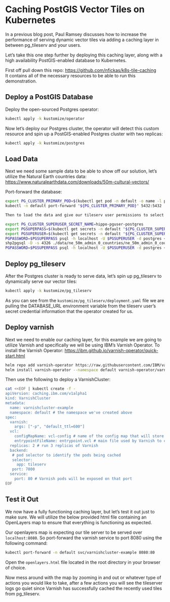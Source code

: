 # Caching PostGIS Vector Tiles on Kubernetes

In a previous blog post, Paul Ramsey discusses how to increase the performance of serving dynamic vector tiles via adding a caching layer in between pg_tileserv and your users.

Let’s take this one step further by deploying this caching layer, along with a high availability PostGIS-enabled database to Kubernetes.

First off pull down this repo: https://github.com/nfickas/k8s-tile-caching	
It contains all of the necessary resources to be able to run this demonstration.

## Deploy a PostGIS Database

Deploy the open-sourced Postgres operator:
```bash
kubectl apply -k kustomize/operator
```

Now let’s deploy our Postgres cluster, the operator will detect this custom resource and spin up a PostGIS-enabled Postgres cluster with two replicas:
```bash
kubectl apply -k kustomize/postgres
```


## Load Data

Next we need some sample data to be able to show off our solution, let’s utilize the Natural Earth countries data: https://www.naturalearthdata.com/downloads/50m-cultural-vectors/

Port-forward the database:
```bash
export PG_CLUSTER_PRIMARY_POD=$(kubectl get pod -n default -o name -l postgres-operator.crunchydata.com/cluster=hippo,postgres-operator.crunchydata.com/role=master)
kubectl -n default port-forward "${PG_CLUSTER_PRIMARY_POD}" 5432:5432

Then to load the data and give our tileserv user permissions to select on the new table:

export PG_CLUSTER_SUPERUSER_SECRET_NAME=hippo-pguser-postgres
export PGSUPERPASS=$(kubectl get secrets -n default "${PG_CLUSTER_SUPERUSER_SECRET_NAME}" -o go-template='{{.data.password | base64decode}}')
export PGSUPERUSER=$(kubectl get secrets -n default "${PG_CLUSTER_SUPERUSER_SECRET_NAME}" -o go-template='{{.data.user | base64decode}}')
PGPASSWORD=$PGSUPERPASS psql -h localhost -U $PGSUPERUSER -d postgres < ./data/postgis.sql
shp2pgsql -D -s 4326 ./data/ne_50m_admin_0_countries/ne_50m_admin_0_countries.shp | PGPASSWORD=$PGSUPERPASS psql -d postgres -h localhost -U $PGSUPERUSER
PGPASSWORD=$PGSUPERPASS psql -h localhost -U $PGSUPERUSER -d postgres < ./data/perms.sql
```


## Deploy pg_tileserv

After the Postgres cluster is ready to serve data, let’s spin up pg_tileserv to dynamically serve our vector tiles:
```bash
kubectl apply -k kustomize/pg_tileserv
```

As you can see from the `kustomize/pg_tileserv/deployment.yaml` file we are pulling the DATABASE_URL environment variable from the tileserv user’s secret credential information that the operator created for us.


## Deploy varnish

Next we need to enable our caching layer, for this example we are going to utilize Varnish and specifically we will be using IBM’s Varnish Operator. To install the Varnish Operator: https://ibm.github.io/varnish-operator/quick-start.html
```bash
helm repo add varnish-operator https://raw.githubusercontent.com/IBM/varnish-operator/main/helm-releases
helm install varnish-operator --namespace default varnish-operator/varnish-operator
```

Then use the following to deploy a VarnishCluster:
```bash
cat <<EOF | kubectl create -f -
apiVersion: caching.ibm.com/v1alpha1
kind: VarnishCluster
metadata:
  name: varnishcluster-example
  namespace: default # the namespace we've created above
spec:
  varnish:
    args: ["-p", "default_ttl=600"]
  vcl:
    configMapName: vcl-config # name of the config map that will store your VCL files. Will be created if doesn't exist.
    entrypointFileName: entrypoint.vcl # main file used by Varnish to compile the VCL code.
  replicas: 2 # run 3 replicas of Varnish
  backend:
   # pod selector to identify the pods being cached
   selector:
     app: tileserv
   port: 7800
  service:
    port: 80 # Varnish pods will be exposed on that port
EOF
```


## Test it Out

We now have a fully functioning caching layer, but let’s test it out just to make sure. We will utilize the below provided html file containing an OpenLayers map to ensure that everything is functioning as expected.

Our openlayers map is expecting our tile server to be served over `localhost:8080`. So port-forward the varnish service to port 8080 using the following command:
```bash
kubectl port-forward -n default svc/varnishcluster-example 8080:80
```

Open the `openlayers.html` file located in the root directory in your browser of choice.

Now mess around with the map by zooming in and out or whatever type of actions you would like to take, after a few actions you will see the tileserver logs go quiet since Varnish has successfully cached the recently used tiles from pg_tileserv.

